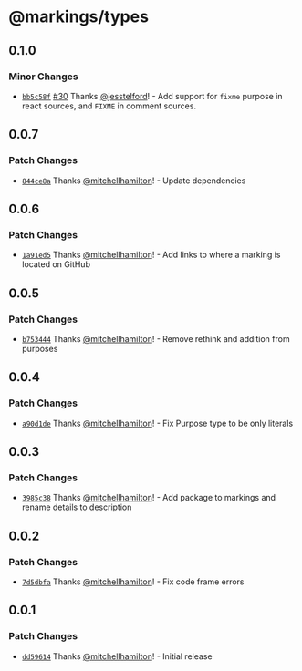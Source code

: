 # @markings/types

## 0.1.0

### Minor Changes

- [`bb5c58f`](https://github.com/Thinkmill/markings/commit/bb5c58f8f9018900574f68d7057482d067467273) [#30](https://github.com/Thinkmill/markings/pull/30) Thanks [@jesstelford](https://github.com/jesstelford)! - Add support for `fixme` purpose in react sources, and `FIXME` in comment
  sources.

## 0.0.7

### Patch Changes

- [`844ce8a`](https://github.com/Thinkmill/markings/commit/844ce8a4b005d167c187f8890f3e0eb8d75978ea) Thanks [@mitchellhamilton](https://github.com/mitchellhamilton)! - Update dependencies

## 0.0.6

### Patch Changes

- [`1a91ed5`](https://github.com/Thinkmill/markings/commit/1a91ed542432d652ba2f8f56c26226f9840cd5ed) Thanks [@mitchellhamilton](https://github.com/mitchellhamilton)! - Add links to where a marking is located on GitHub

## 0.0.5

### Patch Changes

- [`b753444`](https://github.com/Thinkmill/markings/commit/b753444c8d0c16fd5be18dfa57fbe40ca294ac11) Thanks [@mitchellhamilton](https://github.com/mitchellhamilton)! - Remove rethink and addition from purposes

## 0.0.4

### Patch Changes

- [`a90d1de`](https://github.com/Thinkmill/markings/commit/a90d1de4e0b1ae0177b1c9dac8629bfece351faa) Thanks [@mitchellhamilton](https://github.com/mitchellhamilton)! - Fix Purpose type to be only literals

## 0.0.3

### Patch Changes

- [`3985c38`](https://github.com/Thinkmill/markings/commit/3985c38bbfead32d7aa6559ca07205621ba3ec2f) Thanks [@mitchellhamilton](https://github.com/mitchellhamilton)! - Add package to markings and rename details to description

## 0.0.2

### Patch Changes

- [`7d5dbfa`](https://github.com/Thinkmill/markings/commit/7d5dbfa6b57b6ce7166f6cc2efca457e66db9dca) Thanks [@mitchellhamilton](https://github.com/mitchellhamilton)! - Fix code frame errors

## 0.0.1

### Patch Changes

- [`dd59614`](https://github.com/Thinkmill/markings/commit/dd596143b68ded17301aafb4301a5b2718ae8272) Thanks [@mitchellhamilton](https://github.com/mitchellhamilton)! - Initial release

